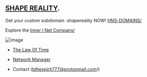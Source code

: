## [SHAPE REALITY](http://innerinetcompany.shapereality/).

Get your custom subdomain .shapereality NOW! [HNS-DOMAINS/](http://home.hns-domains/)

Explore the [Inner I Net Company/](https://innerinetcompany.carrd.co/)

![image](https://user-images.githubusercontent.com/37987346/93003737-358d7900-f50f-11ea-938c-460ac70f71a1.png)

- [The Law Of Time](https://lawoftime.org/)

- [Network Manager](http://admin.networkmanager/)
- Contact (bthespirit777@protonmail.com/)
